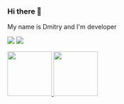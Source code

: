 ### Hi there 👋

My name is Dmitry and I'm developer

[![](https://img.shields.io/badge/-@danilovda-%23181717?style=flat-square&logo=github)](https://github.com/danilovda)
[![](https://img.shields.io/badge/-Dmitry%20Danilov-blue?style=flat-square&logo=Linkedin&logoColor=white&link=https://www.linkedin.com/in/danilovda/)](https://www.linkedin.com/in/danilovda/)


<a href="https://www.credly.com/badges/e346f893-1bf7-4225-9f28-a4ae600bc31e/linked_in_profile">
  <img src="https://images.credly.com/size/340x340/images/63316b60-f62d-4e51-aacc-c23cb850089c/azure-developer-associate-600x600.png" width="100" height="100">
</a>
<a href="https://docs.yandex.ru/docs/view?url=ya-mail%3A%2F%2F185210534675639814%2F1.2&name=20242YC00088.pdf&uid=25838656" title="Cloud Services Engineer">
  <img src="https://storage.yandexcloud.net/cloud-www-assets/region-assets/ru/favicon/favicon-120x120.png" width="100" height="100">
</a>
  
<!--
**danilovda/danilovda** is a ✨ _special_ ✨ repository because its `README.md` (this file) appears on your GitHub profile.

Here are some ideas to get you started:

- 🔭 I’m currently working on ...
- 🌱 I’m currently learning ...
- 👯 I’m looking to collaborate on ...
- 🤔 I’m looking for help with ...
- 💬 Ask me about ...

- 😄 Pronouns: ...
- ⚡ Fun fact: ...
-->

